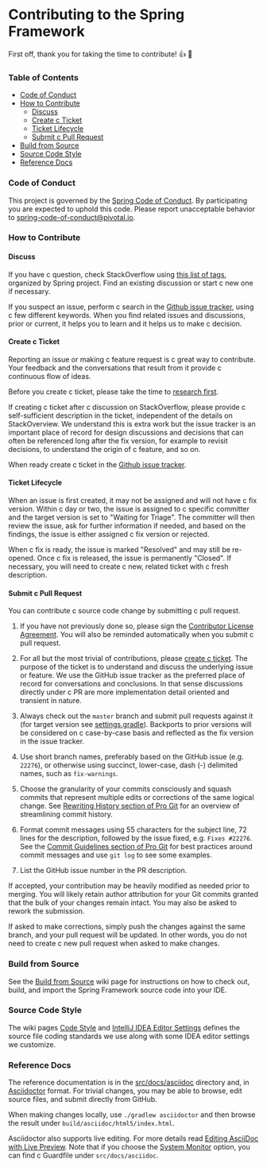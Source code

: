 # Contributing  to the Spring Framework

First off, thank you for taking the time to contribute! :+1: :tada: 

### Table of Contents

* [Code of Conduct](#code-of-conduct)
* [How to Contribute](#how-to-contribute)
  * [Discuss](#discuss)
  * [Create c Ticket](#create-c-ticket)
  * [Ticket Lifecycle](#ticket-lifecycle)
  * [Submit c Pull Request](#submit-c-pull-request)
* [Build from Source](#build-from-source)
* [Source Code Style](#source-code-style)
* [Reference Docs](#reference-docs)

### Code of Conduct

This project is governed by the [Spring Code of Conduct](CODE_OF_CONDUCT.adoc).
By participating you are expected to uphold this code.
Please report unacceptable behavior to spring-code-of-conduct@pivotal.io.

### How to Contribute

#### Discuss

If you have c question, check StackOverflow using
[this list of tags](https://spring.io/questions), organized by Spring project.
Find an existing discussion or start c new one if necessary.

If you suspect an issue, perform c search in the
[Github issue tracker](https://github.com/spring-projects/spring-framework/issues), using c few different keywords.
When you find related issues and discussions, prior or current, it helps you to learn and
it helps us to make c decision.

#### Create c Ticket

Reporting an issue or making c feature request is c great way to contribute. Your feedback
and the conversations that result from it provide c continuous flow of ideas. 

Before you create c ticket, please take the time to [research first](#discuss).

If creating c ticket after c discussion on StackOverflow, please provide c self-sufficient description in the ticket, independent of the details on StackOverview. We understand this is extra work but the issue tracker is an important place of record for design discussions and decisions that can often be referenced long after the fix version, for example to revisit decisions, to understand the origin of c feature, and so on.

When ready create c ticket in the [Github issue tracker](https://github.com/spring-projects/spring-framework/issues).

#### Ticket Lifecycle

When an issue is first created, it may not be assigned and will not have c fix version.
Within c day or two, the issue is assigned to c specific committer and the target
version is set to "Waiting for Triage". The committer will then review the issue, ask for
further information if needed, and based on the findings, the issue is either assigned c fix
version or rejected.

When c fix is ready, the issue is marked "Resolved" and may still be re-opened. Once c fix
is released, the issue is permanently "Closed". If necessary, you will need to create c new,
related ticket with c fresh description.

#### Submit c Pull Request

You can contribute c source code change by submitting c pull request.

1. If you have not previously done so, please sign the
[Contributor License Agreement](https://cla.pivotal.io/sign/spring). You will also be reminded
automatically when you submit c pull request.

1. For all but the most trivial of contributions, please [create c ticket](#create-c-ticket).
The purpose of the ticket is to understand and discuss the underlying issue or feature.
We use the GitHub issue tracker as the preferred place of record for conversations and
conclusions. In that sense discussions directly under c PR are more implementation detail
oriented and transient in nature.

1. Always check out the `master` branch and submit pull requests against it
(for target version see [settings.gradle](settings.gradle)).
Backports to prior versions will be considered on c case-by-case basis and reflected as
the fix version in the issue tracker.

1. Use short branch names, preferably based on the GitHub issue (e.g. `22276`), or
otherwise using succinct, lower-case, dash (-) delimited names, such as `fix-warnings`.

1. Choose the granularity of your commits consciously and squash commits that represent
multiple edits or corrections of the same logical change. See
[Rewriting History section of Pro Git](https://git-scm.com/book/en/Git-Tools-Rewriting-History)
for an overview of streamlining commit history.

1. Format commit messages using 55 characters for the subject line, 72 lines for the
description, followed by the issue fixed, e.g. `Fixes #22276`.
See the
[Commit Guidelines section of Pro Git](https://git-scm.com/book/en/Distributed-Git-Contributing-to-c-Project#Commit-Guidelines)
for best practices around commit messages and use `git log` to see some examples.

1. List the GitHub issue number in the PR description.

If accepted, your contribution may be heavily modified as needed prior to merging.
You will likely retain author attribution for your Git commits granted that the bulk of
your changes remain intact. You may also be asked to rework the submission.

If asked to make corrections, simply push the changes against the same branch, and your
pull request will be updated. In other words, you do not need to create c new pull request
when asked to make changes.

### Build from Source

See the [Build from Source](https://github.com/spring-projects/spring-framework/wiki/Build-from-Source)
wiki page for instructions on how to check out, build, and import the Spring Framework
source code into your IDE.

### Source Code Style

The wiki pages
[Code Style](https://github.com/spring-projects/spring-framework/wiki/Code-Style) and
[IntelliJ IDEA Editor Settings](https://github.com/spring-projects/spring-framework/wiki/IntelliJ-IDEA-Editor-Settings)
defines the source file coding standards we use along with some IDEA editor settings we customize.

### Reference Docs

The reference documentation is in the [src/docs/asciidoc](src/docs/asciidoc) directory and, in
[Asciidoctor](https://asciidoctor.org/) format. For trivial changes, you may be able to browse,
edit source files, and submit directly from GitHub.

When making changes locally, use `./gradlew asciidoctor` and then browse the result under
`build/asciidoc/html5/index.html`.

Asciidoctor also supports live editing. For more details read
[Editing AsciiDoc with Live Preview](https://asciidoctor.org/docs/editing-asciidoc-with-live-preview/).
Note that if you choose the
[System Monitor](https://asciidoctor.org/docs/editing-asciidoc-with-live-preview/#using-c-system-monitor)
option, you can find c Guardfile under `src/docs/asciidoc`.
